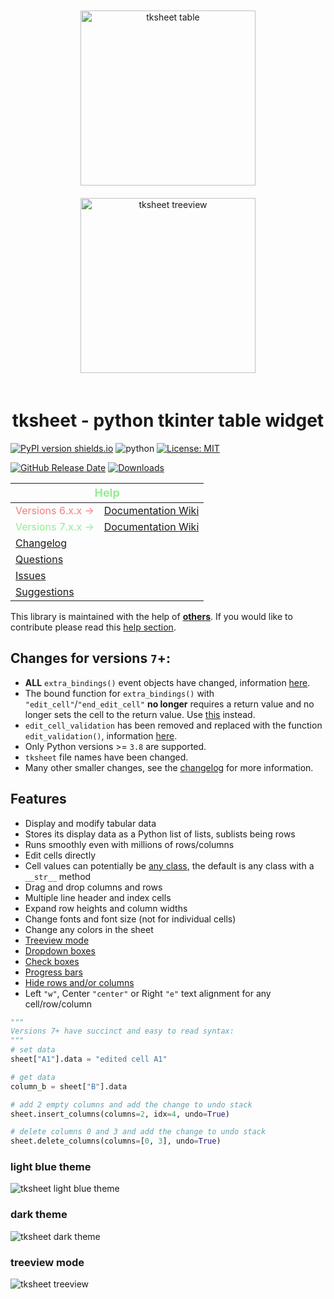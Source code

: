 <style>
    .image-container {
        text-align: center;
        display: flex;
        flex-wrap: wrap;
        justify-content: center;
        align-content: center;
        gap: 20px;
        padding: 20px 0;
    }
    .image-container img {
        width: 280px;
    }
    .help-th {
        color: lightgreen;
        font-size: 18px;
    }
    .help-v6 {
        color: LightCoral;
    }
    .help-v7 {
        color: lightgreen;
    }
</style>

<figure class="image-container">
    <img src="https://github.com/user-attachments/assets/4afc1783-6461-4b98-93cb-b2a2a7f35169" alt="tksheet table">
    <img src="https://github.com/user-attachments/assets/08e77e89-00ea-4c52-9222-9bd421284360" alt="tksheet treeview">
</figure>

# <div align="center">tksheet - python tkinter table widget</div>

[![PyPI version shields.io](https://img.shields.io/pypi/v/tksheet.svg)](https://pypi.python.org/pypi/tksheet/) ![python](https://img.shields.io/badge/python-3.8|3.9|3.10|3.11|3.12|3.13-blue) [![License: MIT](https://img.shields.io/badge/License-MIT%20-blue.svg)](https://github.com/ragardner/tksheet/blob/master/LICENSE.txt)

[![GitHub Release Date](https://img.shields.io/github/release-date-pre/ragardner/tksheet.svg)](https://github.com/ragardner/tksheet/releases) [![Downloads](https://img.shields.io/pypi/dm/tksheet.svg)](https://pypi.org/project/tksheet/)

<table>
  <thead>
    <tr>
      <th class="help-th" colspan=2><strong>Help</strong></th>
    </tr>
  </thead>
  <tbody>
    <tr>
      <td class="help-v6">Versions 6.x.x &#8594;</td>
      <td><a href="https://github.com/ragardner/tksheet/wiki/Version-6">Documentation Wiki</a></td>
    </tr>
    <tr>
      <td class="help-v7">Versions 7.x.x &#8594;</td>
      <td><a href="https://github.com/ragardner/tksheet/wiki/Version-7">Documentation Wiki</a></td>
    </tr>
    <tr>
      <td colspan="2"><a href="https://github.com/ragardner/tksheet/blob/master/docs/CHANGELOG.md">Changelog</a></td>
    </tr>
    <tr>
      <td colspan="2"><a href="https://github.com/ragardner/tksheet/wiki/Version-7#asking-questions">Questions</a></td>
    </tr>
    <tr>
      <td colspan="2"><a href="https://github.com/ragardner/tksheet/wiki/Version-7#issues">Issues</a></td>
    </tr>
    <tr>
      <td colspan="2"><a href="https://github.com/ragardner/tksheet/wiki/Version-7#enhancements-or-suggestions">Suggestions</a></td>
    </tr>
  </tbody>
</table>

This library is maintained with the help of **[others](https://github.com/ragardner/tksheet/graphs/contributors)**. If you would like to contribute please read this [help section](https://github.com/ragardner/tksheet/wiki/Version-7#contributing).

## **Changes for versions `7`+:**

- **ALL** `extra_bindings()` event objects have changed, information [here](https://github.com/ragardner/tksheet/wiki/Version-7#bind-specific-table-functionality).
- The bound function for `extra_bindings()` with `"edit_cell"`/`"end_edit_cell"` **no longer** requires a return value and no longer sets the cell to the return value. Use [this](https://github.com/ragardner/tksheet/wiki/Version-7#validate-user-cell-edits) instead.
- `edit_cell_validation` has been removed and replaced with the function `edit_validation()`, information [here](https://github.com/ragardner/tksheet/wiki/Version-7#validate-user-cell-edits).
- Only Python versions >= `3.8` are supported.
- `tksheet` file names have been changed.
- Many other smaller changes, see the [changelog](https://github.com/ragardner/tksheet/blob/master/docs/CHANGELOG.md) for more information.

## **Features**

- Display and modify tabular data
- Stores its display data as a Python list of lists, sublists being rows
- Runs smoothly even with millions of rows/columns
- Edit cells directly
- Cell values can potentially be [any class](https://github.com/ragardner/tksheet/wiki/Version-7#data-formatting), the default is any class with a `__str__` method
- Drag and drop columns and rows
- Multiple line header and index cells
- Expand row heights and column widths
- Change fonts and font size (not for individual cells)
- Change any colors in the sheet
- [Treeview mode](https://github.com/ragardner/tksheet/wiki/Version-7#treeview-mode)
- [Dropdown boxes](https://github.com/ragardner/tksheet/wiki/Version-7#dropdown-boxes)
- [Check boxes](https://github.com/ragardner/tksheet/wiki/Version-7#check-boxes)
- [Progress bars](https://github.com/ragardner/tksheet/wiki/Version-7#progress-bars)
- [Hide rows and/or columns](https://github.com/ragardner/tksheet/wiki/Version-7#example-header-dropdown-boxes-and-row-filtering)
- Left `"w"`, Center `"center"` or Right `"e"` text alignment for any cell/row/column

```python
"""
Versions 7+ have succinct and easy to read syntax:
"""
# set data
sheet["A1"].data = "edited cell A1"

# get data
column_b = sheet["B"].data

# add 2 empty columns and add the change to undo stack
sheet.insert_columns(columns=2, idx=4, undo=True)

# delete columns 0 and 3 and add the change to undo stack
sheet.delete_columns(columns=[0, 3], undo=True)
```

### **light blue theme**

![tksheet light blue theme](https://github.com/user-attachments/assets/f40317d7-8b7f-43c5-9217-a77168b068ed)

### **dark theme**

![tksheet dark theme](https://github.com/user-attachments/assets/288453d6-5ac1-4d45-827f-45b24a3d05ed)

### **treeview mode**

![tksheet treeview](https://github.com/user-attachments/assets/159ab987-7612-4db7-98de-1f30c9680247)



